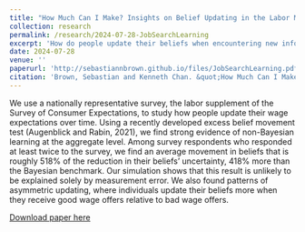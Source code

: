 ```yaml
---
title: "How Much Can I Make? Insights on Belief Updating in the Labor Market (with Kenneth Chan)"
collection: research
permalink: /research/2024-07-28-JobSearchLearning
excerpt: 'How do people update their beliefs when encountering new information during job search? We analyze data from a recent government survey (the Survey of Consumer Expectations) and find evidence consistent with motivated reasoning and base-rate neglect.'
date: 2024-07-28
venue: ''
paperurl: 'http://sebastiannbrown.github.io/files/JobSearchLearning.pdf'
citation: 'Brown, Sebastian and Kenneth Chan. &quot;How Much Can I Make? Insights on Belief Updating in the Labor Market.&quot; Working Paper, 2025.'
---
```


We use a nationally representative survey, the labor supplement of the Survey of
Consumer Expectations, to study how people update their wage expectations over time.
Using a recently developed excess belief movement test (Augenblick and Rabin, 2021),
we find strong evidence of non-Bayesian learning at the aggregate level.
Among survey respondents who responded at least twice to the survey,
we find an average movement in beliefs that is roughly 518% of the reduction in their
beliefs’ uncertainty, 418% more than the Bayesian benchmark. Our simulation shows that
this result is unlikely to be explained solely by measurement error. We also found
patterns of asymmetric updating, where individuals update their beliefs more when
they receive good wage offers relative to bad wage offers.


[Download paper here](http://sebastiannbrown.github.io/files/JobSearchLearning.pdf)

<!---Recommended citation: Your Name, You. (2009). "Paper Title Number 1." <i>Journal 1</i>. 1(1).--->